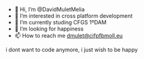 - 👋 Hi, I’m @DavidMuletMelia
- 👀 I’m interested in cross platform development
- 🌱 I’m currently studing CFGS 1ºDAM
- 💞️ I’m looking for happiness
- 📫 How to reach me dmulet@cifpfbmoll.eu

i dont want to code anymore, i just wish to be happy
<!---
DavidMuletMelia/DavidMuletMelia is a ✨ special ✨ repository because its `README.md` (this file) appears on your GitHub profile.
You can click the Preview link to take a look at your changes.
--->
